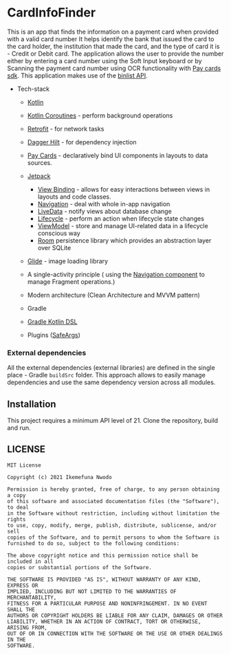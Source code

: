 # CardInfoFinder
This is an app that finds the information on a payment card when provided with a valid card number
It helps identify the bank that issued the card to the card holder, the institution that made the card, and the type of card it is - Credit or Debit card.
The application allows the user to provide the number either by entering a card number using the Soft Input keyboard or by Scanning the payment card number using OCR functionality with [Pay cards sdk](https://https://pay.cards/). 
This application makes use of the [binlist API](https://binlist.net/).

* Tech-stack
    * [Kotlin](https://kotlinlang.org/)
    * [Kotlin Coroutines](https://kotlinlang.org/docs/reference/coroutines-overview.html) - perform background operations
    * [Retrofit](https://square.github.io/retrofit/) - for network tasks
    * [Dagger Hilt](https://dagger.dev/hilt/) - for dependency injection
    * [Pay Cards](https://pay.cards/) - declaratively bind UI components in layouts to data sources.
    * [Jetpack](https://developer.android.com/jetpack)
        * [View Binding](https://developer.android.com/topic/libraries/view-binding/) - allows for easy interactions between views in layouts and code classes.
        * [Navigation](https://developer.android.com/topic/libraries/architecture/navigation/) - deal with whole in-app navigation
        * [LiveData](https://developer.android.com/topic/libraries/architecture/livedata) - notify views about database change
        * [Lifecycle](https://developer.android.com/topic/libraries/architecture/lifecycle) - perform an action when lifecycle state changes
        * [ViewModel](https://developer.android.com/topic/libraries/architecture/viewmodel) - store and manage UI-related data in a lifecycle conscious way
        * [Room](https://developer.android.com/topic/libraries/architecture/room) persistence library which provides an abstraction layer over SQLite
    * [Glide](https://bumptech.github.io/glide/l) - image loading library
    * A single-activity principle ( using the [Navigation component](https://developer.android.com/guide/navigation/navigation-getting-started) to manage Fragment operations.)
    * Modern architecture (Clean Architecture and MVVM pattern)
    
    * Gradle
    * [Gradle Kotlin DSL](https://docs.gradle.org/current/userguide/kotlin_dsl.html)
    * Plugins ([SafeArgs](https://developer.android.com/guide/navigation/navigation-pass-data#Safe-args))

### External dependencies
All the external dependencies (external libraries) are defined in the single place - Gradle `buildSrc` folder. This approach allows to easily manage dependencies and use the same dependency version across all modules.

## Installation
This project requires a minimum API level of 21. Clone the repository, build and run.

## LICENSE
```
MIT License

Copyright (c) 2021 Ikemefuna Nwodo

Permission is hereby granted, free of charge, to any person obtaining a copy
of this software and associated documentation files (the "Software"), to deal
in the Software without restriction, including without limitation the rights
to use, copy, modify, merge, publish, distribute, sublicense, and/or sell
copies of the Software, and to permit persons to whom the Software is
furnished to do so, subject to the following conditions:

The above copyright notice and this permission notice shall be included in all
copies or substantial portions of the Software.

THE SOFTWARE IS PROVIDED "AS IS", WITHOUT WARRANTY OF ANY KIND, EXPRESS OR
IMPLIED, INCLUDING BUT NOT LIMITED TO THE WARRANTIES OF MERCHANTABILITY,
FITNESS FOR A PARTICULAR PURPOSE AND NONINFRINGEMENT. IN NO EVENT SHALL THE
AUTHORS OR COPYRIGHT HOLDERS BE LIABLE FOR ANY CLAIM, DAMAGES OR OTHER
LIABILITY, WHETHER IN AN ACTION OF CONTRACT, TORT OR OTHERWISE, ARISING FROM,
OUT OF OR IN CONNECTION WITH THE SOFTWARE OR THE USE OR OTHER DEALINGS IN THE
SOFTWARE.
```




